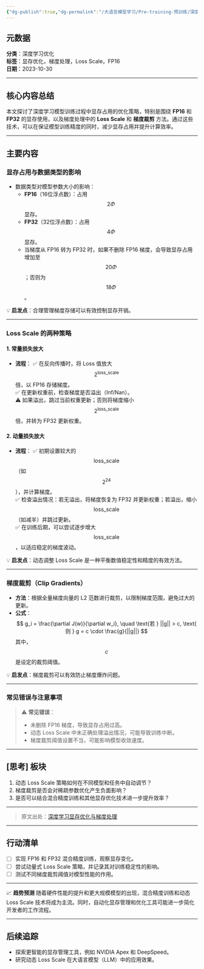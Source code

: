 ```yaml
---
{"dg-publish":true,"dg-permalink":"/大语言模型学习/Pre-training-预训练/深度学习中的显存优化与梯度处理方法","dg-home":false,"dg-description":"在此输入笔记的描述","dg-hide":false,"dg-hide-title":false,"dg-show-backlinks":true,"dg-show-local-graph":true,"dg-show-inline-title":true,"dg-pinned":false,"dg-passphrase":"在此输入访问密码","dg-enable-mathjax":false,"dg-enable-mermaid":false,"dg-enable-uml":false,"dg-note-icon":0,"dg-enable-dataview":false,"tags":["NLP"],"permalink":"/大语言模型学习/Pre-training-预训练/深度学习中的显存优化与梯度处理方法/","dgShowBacklinks":true,"dgShowLocalGraph":true,"dgShowInlineTitle":true,"dgPassFrontmatter":true,"noteIcon":0,"created":"2025-04-10T17:50:30.000+08:00","updated":"2025-04-13T13:06:02.500+08:00"}
---
```




## 元数据
**分类**：深度学习优化  
**标签**：显存优化，梯度处理，Loss Scale，FP16  
**日期**：2023-10-30  

---



## 核心内容总结
本文探讨了深度学习模型训练过程中显存占用的优化策略，特别是围绕 **FP16** 和 **FP32** 的显存使用，以及梯度处理中的 **Loss Scale** 和 **梯度裁剪** 方法。通过这些技术，可以在保证模型训练精度的同时，减少显存占用并提升计算效率。

---



## 主要内容

### 显存占用与数据类型的影响
- 数据类型对模型参数大小的影响：
  - **FP16**（16位浮点数）：占用 $$2\Phi$$ 显存。
  - **FP32**（32位浮点数）：占用 $$4\Phi$$ 显存。
  - 当梯度从 FP16 转为 FP32 时，如果不删除 FP16 梯度，会导致显存占用增加至 $$20\Phi$$；否则为 $$18\Phi$$。

💡 **启发点**：合理管理梯度存储可以有效控制显存开销。

---


### Loss Scale 的两种策略

#### 1. **常量损失放大**
- **流程**：
  ✅ 在反向传播时，将 Loss 值放大 $$2^{\text{loss\_scale}}$$ 倍，以 FP16 存储梯度。  
  ✅ 在更新权重前，检查梯度是否溢出（Inf/Nan）。  
  ⚠ 如果溢出，跳过当前权重更新；否则将梯度缩小 $$2^{\text{loss\_scale}}$$ 倍，并转为 FP32 更新权重。


#### 2. **动量损失放大**
- **流程**：
  ✅ 初期设置较大的 $$\text{loss\_scale}$$（如 $$2^{24}$$），并计算梯度。  
  ✅ 检查溢出情况：若无溢出，将梯度恢复为 FP32 并更新权重；若溢出，缩小 $$\text{loss\_scale}$$（如减半）并跳过更新。  
  ✅ 在训练后期，可以尝试逐步增大 $$\text{loss\_scale}$$，以适应稳定的梯度波动。

💡 **启发点**：动态调整 Loss Scale 是一种平衡数值稳定性和精度的有效方法。

---


### 梯度裁剪（Clip Gradients）
- **方法**：根据全量梯度向量的 L2 范数进行裁剪，以限制梯度范围，避免过大的更新。  
- **公式**：
  $$
  g_i = \frac{\partial J(w)}{\partial w_i}, \quad \text{若 } ||g|| > c, \text{ 则 } g = c \cdot \frac{g}{||g||}
  $$
  其中，$$c$$ 是设定的裁剪阈值。

💡 **启发点**：梯度裁剪可以有效防止梯度爆炸问题。

---


### 常见错误与注意事项
> ⚠ **常见错误**：
> - 未删除 FP16 梯度，导致显存占用过高。
> - 动态 Loss Scale 中未正确处理溢出情况，可能导致训练中断。
> - 梯度裁剪阈值设置不当，可能影响模型收敛速度。

---



## [思考] 板块
1. 动态 Loss Scale 策略如何在不同模型和任务中自动调节？
2. 梯度裁剪是否会对稀疏参数优化产生负面影响？
3. 是否可以结合混合精度训练和其他显存优化技术进一步提升效率？

---

> 原文出处：[深度学习显存优化与梯度处理](#)

---



## 行动清单
- [ ] 实现 FP16 和 FP32 混合精度训练，观察显存变化。
- [ ] 尝试动量式 Loss Scale 策略，并记录其对训练稳定性的影响。
- [ ] 测试不同梯度裁剪阈值对模型性能的作用。

---

📈 **趋势预测**
随着硬件性能的提升和更大规模模型的出现，混合精度训练和动态 Loss Scale 技术将成为主流。同时，自动化显存管理和优化工具可能进一步简化开发者的工作流程。

---



## 后续追踪
- 探索更智能的显存管理工具，例如 NVIDIA Apex 和 DeepSpeed。
- 研究动态 Loss Scale 在大语言模型（LLM）中的应用效果。
